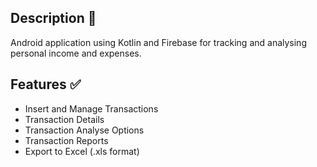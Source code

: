 ## Description :memo:
Android application using Kotlin and Firebase for tracking and analysing personal income and expenses.

## Features :white_check_mark:
* Insert and Manage Transactions
* Transaction Details
* Transaction Analyse Options
* Transaction Reports
* Export to Excel (.xls format)


